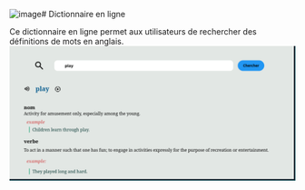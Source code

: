 ![image](https://github.com/alaminedione/Collection-de-Projets-JavaScript/assets/158780354/8a600c3c-81dd-4f4a-9841-5a2f82ae42aa)# Dictionnaire en ligne

Ce dictionnaire en ligne permet aux utilisateurs de rechercher des définitions de mots en anglais.
![Dictionnaire](https://github.com/alaminedione/Collection-de-Projets-JavaScript/blob/main/Dictionnaire/Dicitionnaire.png)



